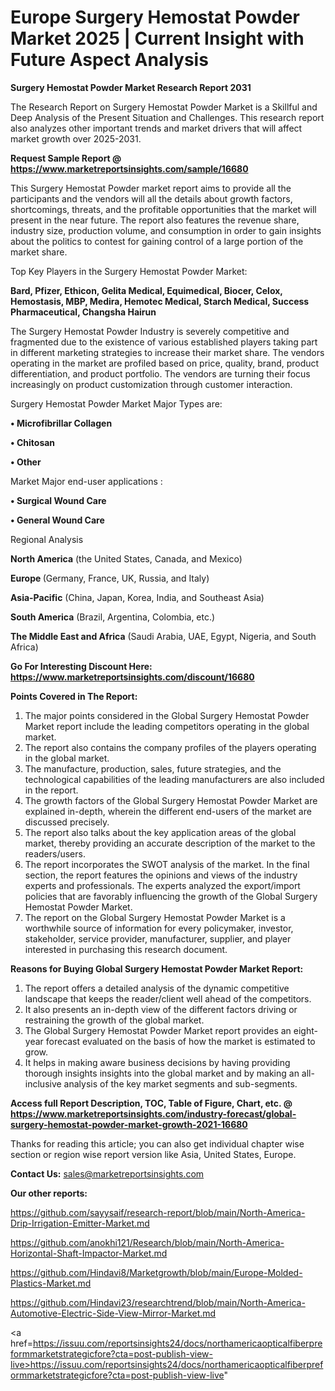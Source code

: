 # Europe Surgery Hemostat Powder Market 2025 | Current Insight with Future Aspect Analysis

<strong>Surgery Hemostat Powder Market Research Report 2031</strong>

The Research Report on Surgery Hemostat Powder Market is a Skillful and Deep Analysis of the Present Situation and Challenges. This research report also analyzes other important trends and market drivers that will affect market growth over 2025-2031.

<strong>Request Sample Report @ <a href=https://www.marketreportsinsights.com/sample/16680>https://www.marketreportsinsights.com/sample/16680</a></strong>

This Surgery Hemostat Powder market report aims to provide all the participants and the vendors will all the details about growth factors, shortcomings, threats, and the profitable opportunities that the market will present in the near future. The report also features the revenue share, industry size, production volume, and consumption in order to gain insights about the politics to contest for gaining control of a large portion of the market share.

Top Key Players in the Surgery Hemostat Powder Market:

<strong>Bard, Pfizer, Ethicon, Gelita Medical, Equimedical, Biocer, Celox, Hemostasis, MBP, Medira, Hemotec Medical, Starch Medical, Success Pharmaceutical, Changsha Hairun</strong>

The Surgery Hemostat Powder Industry is severely competitive and fragmented due to the existence of various established players taking part in different marketing strategies to increase their market share. The vendors operating in the market are profiled based on price, quality, brand, product differentiation, and product portfolio. The vendors are turning their focus increasingly on product customization through customer interaction.

Surgery Hemostat Powder Market Major Types are:

<strong>• Microfibrillar Collagen

• Chitosan

• Other</strong>

Market Major end-user applications :

<strong>• Surgical Wound Care

• General Wound Care</strong>

Regional Analysis

</u><strong><b>North America</b></strong> (the United States, Canada, and Mexico)

<strong><b>Europe </b></strong>(Germany, France, UK, Russia, and Italy)

<strong><b>Asia-Pacific</b></strong> (China, Japan, Korea, India, and Southeast Asia)

<strong><b>South America</b></strong> (Brazil, Argentina, Colombia, etc.)

<strong><b>The Middle East and Africa</b></strong> (Saudi Arabia, UAE, Egypt, Nigeria, and South Africa)

<strong>Go For Interesting Discount Here: <a href=https://www.marketreportsinsights.com/discount/16680>https://www.marketreportsinsights.com/discount/16680</a></strong>

<strong>Points Covered in The Report:</strong>
<ol>
  <li>The major points considered in the Global Surgery Hemostat Powder Market report include the leading competitors operating in the global market.</li>
  <li>The report also contains the company profiles of the players operating in the global market.</li>
  <li>The manufacture, production, sales, future strategies, and the technological capabilities of the leading manufacturers are also included in the report.</li>
  <li>The growth factors of the Global Surgery Hemostat Powder Market are explained in-depth, wherein the different end-users of the market are discussed precisely.</li>
  <li>The report also talks about the key application areas of the global market, thereby providing an accurate description of the market to the readers/users.</li>
  <li>The report incorporates the SWOT analysis of the market. In the final section, the report features the opinions and views of the industry experts and professionals. The experts analyzed the export/import policies that are favorably influencing the growth of the Global Surgery Hemostat Powder Market.</li>
  <li>The report on the Global Surgery Hemostat Powder Market is a worthwhile source of information for every policymaker, investor, stakeholder, service provider, manufacturer, supplier, and player interested in purchasing this research document.</li>
</ol>
<strong>Reasons for Buying Global Surgery Hemostat Powder Market Report:</strong>

<ol>
  <li>The report offers a detailed analysis of the dynamic competitive landscape that keeps the reader/client well ahead of the competitors.</li>
  <li>It also presents an in-depth view of the different factors driving or restraining the growth of the global market.</li>
  <li>The Global Surgery Hemostat Powder Market report provides an eight-year forecast evaluated on the basis of how the market is estimated to grow.</li>
  <li>It helps in making aware business decisions by having providing thorough insights insights into the global market and by making an all-inclusive analysis of the key market segments and sub-segments.</li>
</ol>
<strong>Access full Report Description, TOC, Table of Figure, Chart, etc. @ <a href=https://www.marketreportsinsights.com/industry-forecast/global-surgery-hemostat-powder-market-growth-2021-16680>https://www.marketreportsinsights.com/industry-forecast/global-surgery-hemostat-powder-market-growth-2021-16680</a></strong>


Thanks for reading this article; you can also get individual chapter wise section or region wise report version like Asia, United States, Europe.

<strong>Contact Us:</strong>
sales@marketreportsinsights.com

<strong>Our other reports:</strong>

<a href=https://github.com/sayysaif/research-report/blob/main/North-America-Drip-Irrigation-Emitter-Market.md>https://github.com/sayysaif/research-report/blob/main/North-America-Drip-Irrigation-Emitter-Market.md</a>

<a href=https://github.com/anokhi121/Research/blob/main/North-America-Horizontal-Shaft-Impactor-Market.md>https://github.com/anokhi121/Research/blob/main/North-America-Horizontal-Shaft-Impactor-Market.md</a>

<a href=https://github.com/Hindavi8/Marketgrowth/blob/main/Europe-Molded-Plastics-Market.md>https://github.com/Hindavi8/Marketgrowth/blob/main/Europe-Molded-Plastics-Market.md</a>

<a href=https://github.com/Hindavi23/researchtrend/blob/main/North-America-Automotive-Electric-Side-View-Mirror-Market.md>https://github.com/Hindavi23/researchtrend/blob/main/North-America-Automotive-Electric-Side-View-Mirror-Market.md</a>

<a href=https://issuu.com/reportsinsights24/docs/northamericaopticalfiberpreformmarketstrategicfore?cta=post-publish-view-live>https://issuu.com/reportsinsights24/docs/northamericaopticalfiberpreformmarketstrategicfore?cta=post-publish-view-live</a>"
